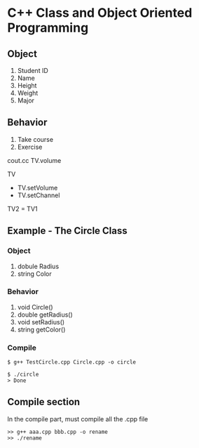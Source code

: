 # C++ Class and Object Oriented Programming

## Object
1. Student ID
2. Name
3. Height
4. Weight
5. Major

## Behavior
1. Take course
2. Exercise

cout.cc TV.volume

TV
- TV.setVolume
- TV.setChannel

TV2 = TV1

## Example - The Circle Class
### Object
1. dobule Radius
2. string Color

### Behavior
1. void Circle()
2. double getRadius()
3. void setRadius()
4. string getColor()

### Compile
```shell
$ g++ TestCircle.cpp Circle.cpp -o circle

$ ./circle
> Done

```

## Compile section
In the compile part, must compile all the .cpp file
```
>> g++ aaa.cpp bbb.cpp -o rename
>> ./rename
```